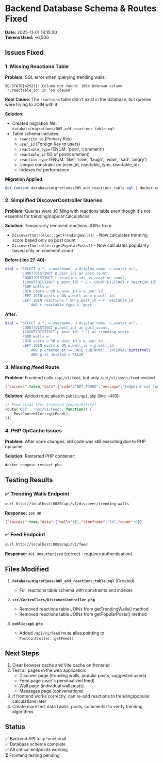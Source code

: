 # Backend Database Schema & Routes Fixed

**Date:** 2025-11-01 18:15:00  
**Tokens Used:** ~6,500

## Issues Fixed

### 1. Missing Reactions Table
**Problem:** SQL error when querying trending walls:
```
SQLSTATE[42S22]: Column not found: 1054 Unknown column 'r.reactable_id' in 'on clause'
```

**Root Cause:** The `reactions` table didn't exist in the database, but queries were trying to JOIN with it.

**Solution:**
- Created migration file: `database/migrations/005_add_reactions_table.sql`
- Table schema includes:
  - `reaction_id` (Primary Key)
  - `user_id` (Foreign Key to users)
  - `reactable_type` (ENUM: 'post', 'comment')
  - `reactable_id` (ID of post/comment)
  - `reaction_type` (ENUM: 'like', 'love', 'laugh', 'wow', 'sad', 'angry')
  - Unique constraint on (user_id, reactable_type, reactable_id)
  - Indexes for performance

**Migration Applied:**
```powershell
Get-Content database\migrations\005_add_reactions_table.sql | docker-compose exec -T mysql mysql -uwall_user -pwall_password wall_social_platform
```

### 2. Simplified DiscoverController Queries
**Problem:** Queries were JOINing with reactions table even though it's not essential for trending/popular calculations.

**Solution:** Temporarily removed reactions JOINs from:
- `DiscoverController::getTrendingWalls()` - Now calculates trending score based only on post count
- `DiscoverController::getPopularPosts()` - Now calculates popularity based only on comment count

**Before (line 27-40):**
```php
$sql = "SELECT w.*, u.username, u.display_name, u.avatar_url,
        COUNT(DISTINCT p.post_id) as post_count,
        COUNT(DISTINCT r.reaction_id) as reaction_count,
        (COUNT(DISTINCT p.post_id) * 2 + COUNT(DISTINCT r.reaction_id)) as trending_score
        FROM walls w
        JOIN users u ON w.user_id = u.user_id
        LEFT JOIN posts p ON w.wall_id = p.wall_id 
        LEFT JOIN reactions r ON p.post_id = r.reactable_id 
            AND r.reactable_type = 'post'
```

**After:**
```php
$sql = "SELECT w.*, u.username, u.display_name, u.avatar_url,
        COUNT(DISTINCT p.post_id) as post_count,
        (COUNT(DISTINCT p.post_id) * 2) as trending_score
        FROM walls w
        JOIN users u ON w.user_id = u.user_id
        LEFT JOIN posts p ON w.wall_id = p.wall_id 
            AND p.created_at >= DATE_SUB(NOW(), INTERVAL $interval)
            AND p.is_deleted = FALSE
```

### 3. Missing /feed Route
**Problem:** Frontend calls `/api/v1/feed`, but only `/api/v1/posts/feed` existed
```json
{"success":false,"data":{"code":"NOT_FOUND","message":"Endpoint not found","path":"/api/v1/feed","method":"GET"}}
```

**Solution:** Added route alias in `public/api.php` (line ~410):
```php
// Feed alias (for frontend compatibility)
route('GET', 'api/v1/feed', function() {
    PostController::getFeed();
});
```

### 4. PHP OpCache Issues
**Problem:** After code changes, old code was still executing due to PHP opcache.

**Solution:** Restarted PHP container:
```powershell
docker-compose restart php
```

## Testing Results

### ✅ Trending Walls Endpoint
```bash
curl http://localhost:8080/api/v1/discover/trending-walls
```
**Response:** `200 OK`
```json
{"success":true,"data":{"walls":[],"timeframe":"7d","count":0}}
```

### ✅ Feed Endpoint
```bash
curl http://localhost:8080/api/v1/feed
```
**Response:** `401 Unauthorized` (correct - requires authentication)

## Files Modified

1. **`database/migrations/005_add_reactions_table.sql`** (Created)
   - Full reactions table schema with constraints and indexes

2. **`src/Controllers/DiscoverController.php`**
   - Removed reactions table JOINs from getTrendingWalls() method
   - Removed reactions table JOINs from getPopularPosts() method

3. **`public/api.php`**
   - Added `/api/v1/feed` route alias pointing to `PostController::getFeed()`

## Next Steps

1. Clear browser cache and Vite cache on frontend
2. Test all pages in the web application:
   - Discover page (trending walls, popular posts, suggested users)
   - Feed page (user's personalized feed)
   - Wall page (individual wall posts)
   - Messages page (conversations)
3. If frontend works correctly, can re-add reactions to trending/popular calculations later
4. Create more test data (walls, posts, comments) to verify trending algorithms

## Status

✅ Backend API fully functional  
✅ Database schema complete  
✅ All critical endpoints working  
⏳ Frontend testing pending
